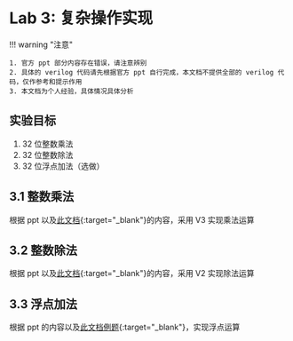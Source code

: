 # Lab 3: 复杂操作实现

<!-- !!! tip "说明"

    本文档正在更新中…… -->

!!! warning "注意"

    1. 官方 ppt 部分内容存在错误，请注意辨别
    2. 具体的 verilog 代码请先根据官方 ppt 自行完成，本文档不提供全部的 verilog 代码，仅作参考和提示作用
    3. 本文档为个人经验，具体情况具体分析

## 实验目标

1. 32 位整数乘法
2. 32 位整数除法
3. 32 位浮点加法（选做）

## 3.1 整数乘法

根据 ppt 以及[此文档](../theory/ch3.md#v3){:target="_blank"}的内容，采用 V3 实现乘法运算

## 3.2 整数除法

根据 ppt 以及[此文档](../theory/ch3.md#v2_1){:target="_blank"}的内容，采用 V2 实现除法运算

## 3.3 浮点加法

根据 ppt 的内容以及[此文档例题](../theory/ch3.md#算数精确性){:target="_blank"}，实现浮点运算